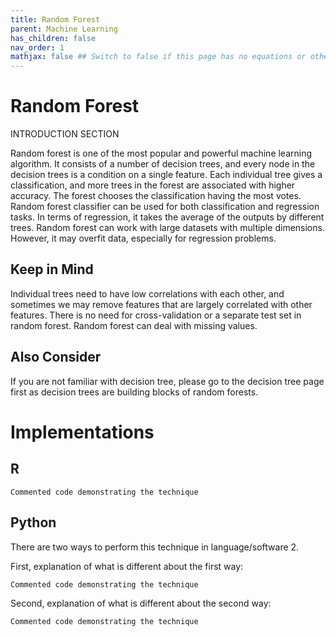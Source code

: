 ```yaml
---
title: Random Forest
parent: Machine Learning
has_children: false
nav_order: 1
mathjax: false ## Switch to false if this page has no equations or other math rendering.
---
```


# Random Forest

INTRODUCTION SECTION

Random forest is one of the most popular and powerful machine learning algorithm. It consists of a number of decision trees, and every node in the decision trees is a condition on a single feature. Each individual tree gives a classification, and more trees in the forest are associated with higher accuracy. The forest chooses the classification having the most votes. Random forest classifier can be used for both classification and regression tasks. In terms of regression, it takes the average of the outputs by different trees. Random forest can work with large datasets with multiple dimensions. However, it may overfit data, especially for regression problems.

## Keep in Mind

Individual trees need to have low correlations with each other, and sometimes we may remove features that are largely correlated with other features.
There is no need for cross-validation or a separate test set in random forest.
Random forest can deal with missing values.

## Also Consider

If you are not familiar with decision tree, please go to the decision tree page first as decision trees are building blocks of random forests.

# Implementations

## R

```identifier for language type, see this page: https://github.com/jmm/gfm-lang-ids/wiki/GitHub-Flavored-Markdown-%28GFM%29-language-IDs
Commented code demonstrating the technique
```

## Python

There are two ways to perform this technique in language/software 2.

First, explanation of what is different about the first way:

```identifier for language type, see this page: https://github.com/jmm/gfm-lang-ids/wiki/GitHub-Flavored-Markdown-%28GFM%29-language-IDs
Commented code demonstrating the technique
```

Second, explanation of what is different about the second way:

```identifier for language type, see this page: https://github.com/jmm/gfm-lang-ids/wiki/GitHub-Flavored-Markdown-%28GFM%29-language-IDs
Commented code demonstrating the technique
```
